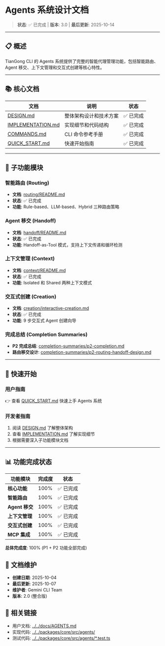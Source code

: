 # Agents 系统设计文档

> **状态**: ✅ 已完成 | **版本**: 3.0 | **最后更新**: 2025-10-14

---

## 📋 概述

TianGong CLI 的 Agents 系统提供了完整的智能代理管理功能，包括智能路由、Agent 移交、上下文管理和交互式创建等核心特性。

---

## 📚 核心文档

| 文档 | 说明 | 状态 |
|------|------|------|
| [DESIGN.md](./DESIGN.md) | 整体架构设计和技术方案 | ✅ 已完成 |
| [IMPLEMENTATION.md](./IMPLEMENTATION.md) | 实现细节和代码结构 | ✅ 已完成 |
| [COMMANDS.md](./COMMANDS.md) | CLI 命令参考手册 | ✅ 已完成 |
| [QUICK_START.md](./QUICK_START.md) | 快速开始指南 | ✅ 已完成 |

---

## 🎯 子功能模块

### 智能路由 (Routing)
- **文档**: [routing/README.md](./routing/README.md)
- **状态**: ✅ 已完成
- **功能**: Rule-based、LLM-based、Hybrid 三种路由策略

### Agent 移交 (Handoff)
- **文档**: [handoff/README.md](./handoff/README.md)
- **状态**: ✅ 已完成
- **功能**: Handoff-as-Tool 模式，支持上下文传递和循环检测

### 上下文管理 (Context)
- **文档**: [context/README.md](./context/README.md)
- **状态**: ✅ 已完成
- **功能**: Isolated 和 Shared 两种上下文模式

### 交互式创建 (Creation)
- **文档**: [creation/interactive-creation.md](./creation/interactive-creation.md)
- **状态**: ✅ 已完成
- **功能**: 9 步交互式 Agent 创建向导

### 完成总结 (Completion Summaries)
- **P2 完成总结**: [completion-summaries/p2-completion.md](./completion-summaries/p2-completion.md)
- **路由移交设计**: [completion-summaries/p2-routing-handoff-design.md](./completion-summaries/p2-routing-handoff-design.md)

---

## 🚀 快速开始

### 用户指南
👉 查看 [QUICK_START.md](./QUICK_START.md) 快速上手 Agents 系统

### 开发者指南
1. 阅读 [DESIGN.md](./DESIGN.md) 了解整体架构
2. 查看 [IMPLEMENTATION.md](./IMPLEMENTATION.md) 了解实现细节
3. 根据需要深入子功能模块文档

---

## 📊 功能完成状态

| 功能模块 | 完成度 | 状态 |
|---------|-------|------|
| **核心功能** | 100% | ✅ 已完成 |
| **智能路由** | 100% | ✅ 已完成 |
| **Agent 移交** | 100% | ✅ 已完成 |
| **上下文管理** | 100% | ✅ 已完成 |
| **交互式创建** | 100% | ✅ 已完成 |
| **MCP 集成** | 100% | ✅ 已完成 |

**总体完成度**: 100% (P1 + P2 功能全部完成)

## 📝 文档维护

- **创建日期**: 2025-10-04
- **最后更新**: 2025-10-07
- **维护者**: Gemini CLI Team
- **版本**: 2.0 (整合版)

## 🔗 相关链接

- 用户文档: [../../docs/AGENTS.md](../../docs/AGENTS.md)
- 实现代码: [../../packages/core/src/agents/](../../packages/core/src/agents/)
- 测试代码: [../../packages/core/src/agents/*.test.ts](../../packages/core/src/agents/)
